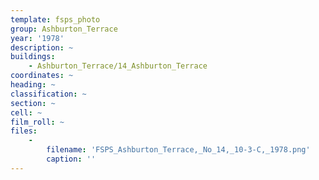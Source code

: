 ```yaml
---
template: fsps_photo
group: Ashburton_Terrace
year: '1978'
description: ~
buildings:
    - Ashburton_Terrace/14_Ashburton_Terrace
coordinates: ~
heading: ~
classification: ~
section: ~
cell: ~
film_roll: ~
files:
    -
        filename: 'FSPS_Ashburton_Terrace,_No_14,_10-3-C,_1978.png'
        caption: ''
---
```

